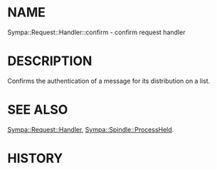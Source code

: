 # NAME

Sympa::Request::Handler::confirm - confirm request handler

# DESCRIPTION

Confirms the authentication of a message for its
distribution on a list.

# SEE ALSO

[Sympa::Request::Handler](./Sympa::Request::Handler.3.md), [Sympa::Spindle::ProcessHeld](./Sympa::Spindle::ProcessHeld.3.md).

# HISTORY
